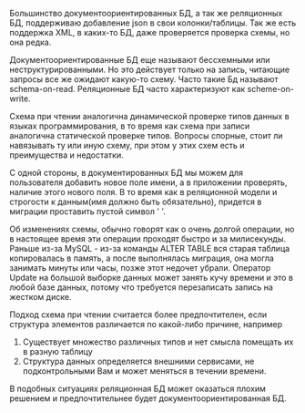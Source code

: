 Большинство документоориентированных БД, а так же реляционных БД, поддерживаю добавление json в свои колонки/таблицы. Так же есть поддержка XML, в каких-то БД, даже проверяется проверка схемы, но она редка.

Документоориентированные БД еще называют бессхемными или неструктурированными. Но это действует только на запись, читающие запросы все же ожидают какую-то схему. Часто такие Бд называют schema-on-read. Реляционные БД часто характеризуют как scheme-on-write. 

Схема при чтении аналогична динамической проверке типов данных в языках программирования, в то время как схема при записи аналогична статической проверке типов. Вопросы спорные, стоит ли навязывать ту или иную схему, при этом у этих схем есть и преимущества и недостатки.

С одной стороны, в документированных БД мы можем для пользователя добавить новое поле имени, а в приложении проверять, наличие этого нового поля. В то время как в реляционной модели и строгости к данным(имя должно быть обязательно), придется в миграции проставить пустой символ ' '.

Об изменениях схемы, обычно говорят как о очень долгой операции, но в настоящее время эти операции проходят быстро и за милисекунды. Раньше из-за MySQL - из-за команды ALTER TABLE вся старая таблица копировалась в память, а после выполнялась миграция, она могла занимать минуты или часы, позже этот недочет убрали. Оператор Update на большой выборке данных может занять кучу времени и это в любой базе данных, потому что требуется перезаписать запись на жестком диске.

Подход схема при чтении считается более предпочтителен, если структура элементов различается по какой-либо причине, например

1. Существует множество различных типов и нет смысла помещать их в разную таблицу
2. Структура данных определяется внешними сервисами, не подконтрольными Вам и может меняться в течении времени.

В подобных ситуациях реляционная БД может оказаться плохим решением и предпочтительнее будет документоориентированная БД.

